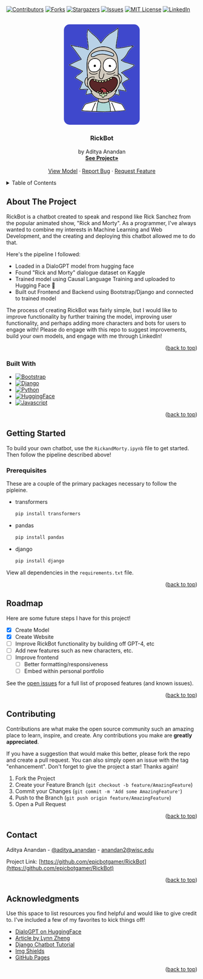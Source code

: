 <!-- Improved compatibility of back to top link: See: https://github.com/epicbotgamer/RickBot/pull/73 -->
<a name="readme-top"></a>
<!--
*** Thanks for checking out the RickBot. If you have a suggestion
*** that would make this better, please fork the repo and create a pull request
*** or simply open an issue with the tag "enhancement".
*** Don't forget to give the project a star!
*** Thanks again! Now go create something AMAZING! :D
-->



<!-- PROJECT SHIELDS -->
<!--
*** I'm using markdown "reference style" links for readability.
*** Reference links are enclosed in brackets [ ] instead of parentheses ( ).
*** See the bottom of this document for the declaration of the reference variables
*** for contributors-url, forks-url, etc. This is an optional, concise syntax you may use.
*** https://www.markdownguide.org/basic-syntax/#reference-style-links
-->
[![Contributors][contributors-shield]][contributors-url]
[![Forks][forks-shield]][forks-url]
[![Stargazers][stars-shield]][stars-url]
[![Issues][issues-shield]][issues-url]
[![MIT License][license-shield]][license-url]
[![LinkedIn][linkedin-shield]][linkedin-url]



<!-- PROJECT LOGO -->
<br />
<div align="center">
  <a href="https://github.com/epicbotgamer/RickBot">
    <img style = "border-radius: 15px;"src="static/assets/rick_headshot.png" alt="Logo" width=200>
  </a>

  <h3 align="center">RickBot</h3>

  <p align="center">
    by Aditya Anandan
    <br />
    <a href="https://web-production-d232.up.railway.app/"><strong>See Project»</strong></a>
    <br />
    <br />
    <a href="https://huggingface.co/aanandan/RickGPT-medium-Aditya">View Model</a>
    ·
    <a href="https://github.com/epicbotgamer/RickBot/issues">Report Bug</a>
    ·
    <a href="https://github.com/epicbotgamer/RickBot/issues">Request Feature</a>
  </p>
</div>



<!-- TABLE OF CONTENTS -->
<details>
  <summary>Table of Contents</summary>
  <ol>
    <li>
      <a href="#about-the-project">About The Project</a>
      <ul>
        <li><a href="#built-with">Built With</a></li>
      </ul>
    </li>
    <li>
      <a href="#getting-started">Getting Started</a>
      <ul>
        <li><a href="#prerequisites">Prerequisites</a></li>
      </ul>
    </li>
    <li><a href="#usage">Usage</a></li>
    <li><a href="#roadmap">Roadmap</a></li>
    <li><a href="#contributing">Contributing</a></li>
    <li><a href="#contact">Contact</a></li>
    <li><a href="#acknowledgments">Acknowledgments</a></li>
  </ol>
</details>



<!-- ABOUT THE PROJECT -->
## About The Project


RickBot is a chatbot created to speak and respond like Rick Sanchez from the popular animated show, "Rick and Morty". As a programmer, I've always wanted to combine my interests in Machine Learning and Web Development, and the creating and deploying this chatbot allowed me to do that. 

Here's the pipeline I followed:
* Loaded in a DialoGPT model from hugging face 
* Found "Rick and Morty" dialogue dataset on Kaggle
* Trained model using Causal Language Training and uploaded to Hugging Face 🤗
* Built out Frontend and Backend using Bootstrap/Django and connected to trained model 


The process of creating RickBot was fairly simple, but I would like to improve functionality by further training the model, improving user functionality, and perhaps adding more characters and bots for users to engage with! Please do engage with this repo to suggest improvements, build your own models, and engage with me through LinkedIn! 


<p align="right">(<a href="#readme-top">back to top</a>)</p>



### Built With

* [![Bootstrap][Bootstrap.com]][Bootstrap-url]
* [![Django][Django.com]][Django-url]
* [![Python][Python.com]][Python-url]
* [![HuggingFace][HuggingFace.com]][Python-url]
* [![Javascript][Javascript.com]][Javascript-url]

<p align="right">(<a href="#readme-top">back to top</a>)</p>



<!-- GETTING STARTED -->
## Getting Started

To build your own chatbot, use the `RickandMorty.ipynb` file to get started. Then follow the pipeline described above!

### Prerequisites

These are a couple of the primary packages necessary to follow the pipleine. 
* transformers
  ```sh
  pip install transformers
  ```
* pandas 
  ```sh
  pip install pandas 
  ```
* django 
  ```sh
  pip install django
  ```


View all dependencies in the `requirements.txt` file. 



<p align="right">(<a href="#readme-top">back to top</a>)</p>





<!-- ROADMAP -->
## Roadmap

Here are some future steps I have for this project! 

- [x] Create Model
- [x] Create Website
- [ ] Improve RickBot functionality by building off GPT-4, etc 
- [ ] Add new features such as new characters, etc. 
- [ ] Improve frontend
    - [ ] Better formatting/responsiveness
    - [ ] Embed within personal portfolio 

See the [open issues](https://github.com/epicbotgamer/RickBot/issues) for a full list of proposed features (and known issues).

<p align="right">(<a href="#readme-top">back to top</a>)</p>



<!-- CONTRIBUTING -->
## Contributing

Contributions are what make the open source community such an amazing place to learn, inspire, and create. Any contributions you make are **greatly appreciated**.

If you have a suggestion that would make this better, please fork the repo and create a pull request. You can also simply open an issue with the tag "enhancement".
Don't forget to give the project a star! Thanks again!

1. Fork the Project
2. Create your Feature Branch (`git checkout -b feature/AmazingFeature`)
3. Commit your Changes (`git commit -m 'Add some AmazingFeature'`)
4. Push to the Branch (`git push origin feature/AmazingFeature`)
5. Open a Pull Request

<p align="right">(<a href="#readme-top">back to top</a>)</p>







<!-- CONTACT -->
## Contact

Aditya Anandan - [@aditya_anandan](https://twitter.com/aditya_anandan) - anandan2@wisc.edu

Project Link: [https://github.com/epicbotgamer/RickBot](https://github.com/epicbotgamer/RickBot)

<p align="right">(<a href="#readme-top">back to top</a>)</p>



<!-- ACKNOWLEDGMENTS -->
## Acknowledgments

Use this space to list resources you find helpful and would like to give credit to. I've included a few of my favorites to kick things off!

* [DialoGPT on HuggingFace](https://huggingface.co/docs/transformers/model_doc/dialogpt)
* [Article by Lynn Zheng](https://www.freecodecamp.org/news/discord-ai-chatbot/)
* [Django Chatbot Tutorial](https://www.youtube.com/watch?v=qrZGfBBlXpk)
* [Img Shields](https://shields.io)
* [GitHub Pages](https://pages.github.com)

<p align="right">(<a href="#readme-top">back to top</a>)</p>



<!-- MARKDOWN LINKS & IMAGES -->
<!-- https://www.markdownguide.org/basic-syntax/#reference-style-links -->
[contributors-shield]: https://img.shields.io/github/contributors/epicbotgamer/RickBot.svg?style=for-the-badge
[contributors-url]: https://github.com/epicbotgamer/RickBot/graphs/contributors
[forks-shield]: https://img.shields.io/github/forks/epicbotgamer/RickBot.svg?style=for-the-badge
[forks-url]: https://github.com/epicbotgamer/RickBot/network/members
[stars-shield]: https://img.shields.io/github/stars/epicbotgamer/RickBot.svg?style=for-the-badge
[stars-url]: https://github.com/epicbotgamer/RickBot/stargazers
[issues-shield]: https://img.shields.io/github/issues/epicbotgamer/RickBot.svg?style=for-the-badge
[issues-url]: https://github.com/epicbotgamer/RickBot/issues
[license-shield]: https://img.shields.io/github/license/epicbotgamer/RickBot.svg?style=for-the-badge
[license-url]: https://github.com/epicbotgamer/RickBot/blob/master/LICENSE.txt
[linkedin-shield]: https://img.shields.io/badge/-LinkedIn-black.svg?style=for-the-badge&logo=linkedin&colorB=555
[linkedin-url]: https://linkedin.com/in/adityaanandan
[product-screenshot]: images/screenshot.png
[Next.js]: https://img.shields.io/badge/next.js-000000?style=for-the-badge&logo=nextdotjs&logoColor=white
[Next-url]: https://nextjs.org/
[React.js]: https://img.shields.io/badge/React-20232A?style=for-the-badge&logo=react&logoColor=61DAFB
[React-url]: https://reactjs.org/
[Vue.js]: https://img.shields.io/badge/Vue.js-35495E?style=for-the-badge&logo=vuedotjs&logoColor=4FC08D
[Vue-url]: https://vuejs.org/
[Angular.io]: https://img.shields.io/badge/Angular-DD0031?style=for-the-badge&logo=angular&logoColor=white
[Angular-url]: https://angular.io/
[Svelte.dev]: https://img.shields.io/badge/Svelte-4A4A55?style=for-the-badge&logo=svelte&logoColor=FF3E00
[Svelte-url]: https://svelte.dev/
[Laravel.com]: https://img.shields.io/badge/Laravel-FF2D20?style=for-the-badge&logo=laravel&logoColor=white
[Laravel-url]: https://laravel.com
[Bootstrap.com]: https://img.shields.io/badge/Bootstrap-563D7C?style=for-the-badge&logo=bootstrap&logoColor=white
[Bootstrap-url]: https://getbootstrap.com
[JQuery.com]: https://img.shields.io/badge/jQuery-0769AD?style=for-the-badge&logo=jquery&logoColor=white
[Django.com]: https://img.shields.io/badge/django-0769AD?style=for-the-badge&logo=django&logoColor=white
[Python.com]:https://img.shields.io/badge/python-90EE90?style=for-the-badge&logo=python&logoColor=black 
[Python-url]: https://www.python.org/
[JQuery-url]: https://jquery.com 
[Django-url]: https://www.djangoproject.com/
[HuggingFace.com]: https://img.shields.io/badge/%F0%9F%A4%97_Hugging_Face-FFFEE0?style=for-the-badge&
[HuggingFace-url]: https://huggingface.co/docs/transformers/model_doc/dialogpt
[Javascript.com]: https://img.shields.io/badge/javascript-C9252C?style=for-the-badge&logo=javascript&logoColor=black
[Javascript-url]: https://www.javascript.com/

